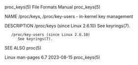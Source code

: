 proc_keys(5)							      File Formats Manual							  proc_keys(5)

NAME
       /proc/keys, /proc/key-users - in-kernel key management

DESCRIPTION
       /proc/keys (since Linux 2.6.10)
	      See keyrings(7).

       /proc/key-users (since Linux 2.6.10)
	      See keyrings(7).

SEE ALSO
       proc(5)

Linux man-pages 6.7							  2023-08-15								  proc_keys(5)
